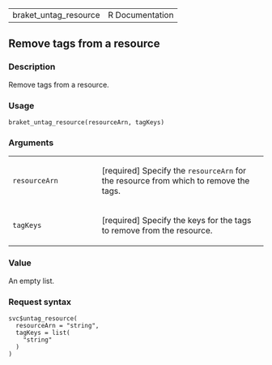 <table style="width: 100%;">
<tbody>
<tr class="odd">
<td>braket_untag_resource</td>
<td style="text-align: right;">R Documentation</td>
</tr>
</tbody>
</table>

## Remove tags from a resource

### Description

Remove tags from a resource.

### Usage

    braket_untag_resource(resourceArn, tagKeys)

### Arguments

<table>
<colgroup>
<col style="width: 35%" />
<col style="width: 65%" />
</colgroup>
<tbody>
<tr class="odd">
<td><code
id="braket_untag_resource_:_resourceArn">resourceArn</code></td>
<td><p>[required] Specify the <code>resourceArn</code> for the resource
from which to remove the tags.</p></td>
</tr>
<tr class="even">
<td><code id="braket_untag_resource_:_tagKeys">tagKeys</code></td>
<td><p>[required] Specify the keys for the tags to remove from the
resource.</p></td>
</tr>
</tbody>
</table>

### Value

An empty list.

### Request syntax

    svc$untag_resource(
      resourceArn = "string",
      tagKeys = list(
        "string"
      )
    )
